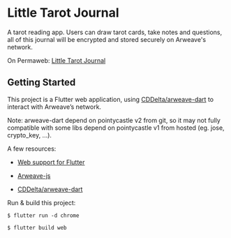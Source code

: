 Little Tarot Journal
====================

A tarot reading app. Users can draw tarot cards, take notes and questions, all of this journal will be encrypted and stored securely on Arweave's network.

On Permaweb: [Little Tarot Journal](https://arweave.net/UoZ7W6EqXR3vS24h3YyCfy0I30-PXLXtsXaOWoY7blE)

Getting Started
---------------

This project is a Flutter web application, using [CDDelta/arweave-dart](https://github.com/CDDelta/arweave-dart) to interact with
Arweave’s network.

Note: arweave-dart depend on pointycastle v2 from git, so it may not fully compatible with some libs depend on pointycastle v1 from hosted (eg. jose, crypto_key, ...).

A few resources: 

- [Web support for Flutter](https://flutter.dev/web)

- [Arweave-js](https://github.com/ArweaveTeam/arweave-js)
- [CDDelta/arweave-dart](https://github.com/CDDelta/arweave-dart)



Run & build this project:

```
$ flutter run -d chrome
```

```
$ flutter build web
```

